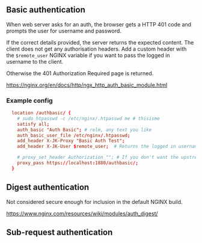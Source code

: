 
## Basic authentication

When web server asks for an auth, the browser gets a HTTP 401 code and prompts the user for username and password.

If the correct details provided, the server returns the expected content. The client does not get any authorisation headers. Add a custom header with the `$remote_user` NGINX variable if you want to pass the logged in username to the client.

Otherwise the 401 Authorization Required page is returned.

https://nginx.org/en/docs/http/ngx_http_auth_basic_module.html

### Example config

```conf
  location /authbasic/ {
    # sudo htpasswd -c /etc/nginx/.htpasswd me # thisisme
    satisfy all;
    auth_basic "Auth Basic"; # relm, any text you like
    auth_basic_user_file /etc/nginx/.htpasswd;
    add_header X-JK-Proxy "Basic Auth Test";
    add_header X-JK-User $remote_user;  # Returns the logged in username

    # proxy_set_header Authorization ""; # If you don't want the upstream to receive the auth
    proxy_pass https://localhost:1880/authbasic/;
  }
```

## Digest authentication

Not considered secure enough for inclusion in the default NGINX build.

https://www.nginx.com/resources/wiki/modules/auth_digest/

## Sub-request authentication
